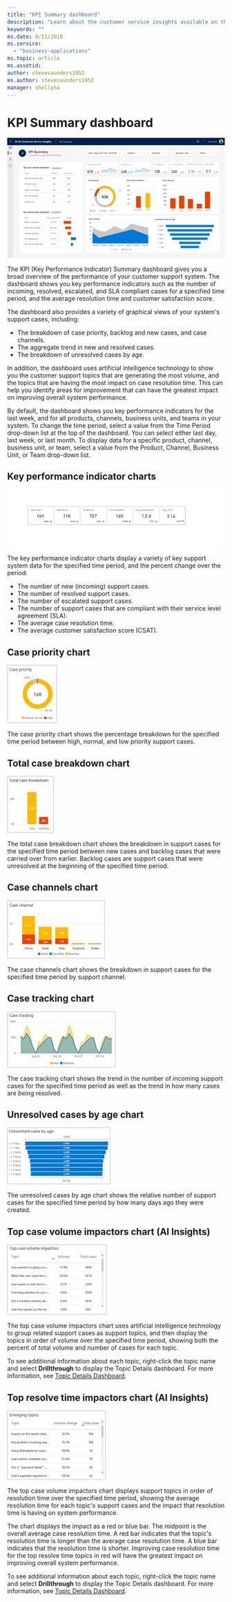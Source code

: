 ```yaml
---
title: "KPI Summary dashboard"
description: "Learn about the customer service insights available on the KPI Summary dashboard​."
keywords: ""
ms.date: 9/11/2018
ms.service:
  - "business-applications"
ms.topic: article
ms.assetid: 
author: stevesaunders1952
ms.author: stevesaunders1952
manager: shellyha
---
```


# KPI Summary dashboard

![KPI Summary dashboard](media/ai-customer-service-insights.png)

The KPI (Key Performance Indicator) Summary dashboard gives you a broad overview of the performance of your customer support system. The dashboard shows you key performance indicators such as the number of incoming, resolved, escalated, and SLA compliant cases for a specified time period, and the average resolution time and customer satisfaction score.

The dashboard also provides a variety of graphical views of your system's support cases, including:

* The breakdown of case priority, backlog and new cases, and case channels.
* The aggregate trend in new and resolved cases.
* The breakdown of unresolved cases by age.

In addition, the dashboard uses artificial intelligence technology to show you the customer support topics that are generating the most volume, and the topics that are having the most impact on case resolution time. This can help you identify areas for improvement that can have the greatest impact on improving overall system performance.

By default, the dashboard shows you key performance indicators for the last week, and for all products, channels, business units, and teams in your system. To change the time period, select a value from the Time Period drop-down list at the top of the dashboard. You can select either last day, last week, or last month. To display data for a specific product, channel, business unit, or team, select a value from the Product, Channel, Business Unit, or Team drop-down list.

## Key performance indicator charts

![Key performance indicator charts](media/ai-csi-kpi-charts.png)

The key performance indicator charts display a variety of key support system data for the specified time period, and the percent change over the period:

* The number of new (incoming) support cases.
* The number of resolved support cases.
* The number of escalated support cases.
* The number of support cases that are compliant with their service level agreement (SLA).
* The average case resolution time.
* The average customer satisfaction score (CSAT).

## Case priority chart

![Case priority chart](media/ai-csi-case-priority.png)

The case priority chart shows the percentage breakdown for the specified time period between high, normal, and low priority support cases.

## Total case breakdown chart

![Total case breakdown chart](media/ai-csi-total-case-breakdown.png)

The total case breakdown chart shows the breakdown in support cases for the specified time period between new cases and backlog cases that were carried over from earlier. Backlog cases are support cases that were unresolved at the beginning of the specified time period.

## Case channels chart

![Case channels chart](media/ai-csi-case-channels.png)

The case channels chart shows the breakdown in support cases for the specified time period by support channel.

## Case tracking chart

![Case tracking chart](media/ai-csi-case-tracking.png)

The case tracking chart shows the trend in the number of incoming support cases for the specified time period as well as the trend in how many cases are being resolved.

## Unresolved cases by age chart

![Unresolved cases by age chart](media/ai-csi-cases-by-age.png)

The unresolved cases by age chart shows the relative number of support cases for the specified time period by how many days ago they were created.

## Top case volume impactors chart  (AI Insights)

![Top case volume impactors chart](media/ai-csi-top-case-volume.png)

The top case volume impactors chart uses artificial intelligence technology to group related support cases as support topics, and then display the topics in order of volume over the specified time period, showing both the percent of total volume and number of cases for each topic.

To see additional information about each topic, right-click the topic name and select **Drillthrough** to display the Topic Details dashboard. For more information, see [Topic Details Dashboard](ai-csi-topic-details.md).

## Top resolve time impactors chart  (AI Insights)

![Top resolve time impactors chart](media/ai-csi-top-resolve-time.png)

The top case volume impactors chart displays support topics in order of resolution time over the specified time period, showing the average resolution time for each topic's support cases and the impact that resolution time is having on system performance.

The chart displays the impact as a red or blue bar. The midpoint is the overall average case resolution time. A red bar indicates that the topic's resolution time is longer than the average case resolution time. A blue bar indicates that the resolution time is shorter. Improving case resolution time for the top resolve time topics in red will have the greatest impact on improving overall system performance.

To see additional information about each topic, right-click the topic name and select **Drillthrough** to display the Topic Details dashboard. For more information, see [Topic Details Dashboard](ai-csi-topic-details.md).
